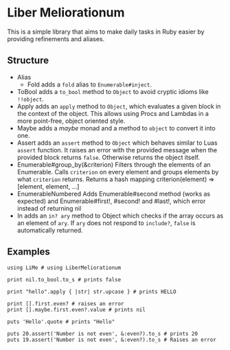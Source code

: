 <!-- vim: set noexpandtab :miv -->

Liber Meliorationum
================================================================================

This is a simple library that aims to make daily tasks in Ruby easier by providing refinements and aliases.

Structure
--------------------------------------------------------------------------------

-	Alias
	-	Fold
		adds a `fold` alias to `Enumerable#inject`.
-	ToBool
	adds a `to_bool` method to `Object` to avoid cryptic idioms like `!!object`.
-	Apply
	adds an `apply` method to `Object`,
	which evaluates a given block in the context of the object.
	This allows using Procs and Lambdas in a more point-free, object oriented style.
-	Maybe
	adds a *maybe* monad and a method to `object` to convert it into one.
-	Assert
	adds an `assert` method to `Object` which behaves similar to Luas `assert` function.
	It raises an error with the provided message when the provided block returns `false`.
	Otherwise returns the object itself.
-	Enumerable#group\_by(&criterion)
	Filters through the elements of an Enumerable. Calls `criterion` on every
	element and groups elements by what `criterion` returns.
	Returns a hash mapping criterion(element) => [element, element, ...]
-	EnumerableNumbered
	Adds Enumerable#second method (works as expected)
	and Enumerable#first!, #second! and #last!, which error instead of returning nil
-	In
	adds an `in? ary` method to Object which checks if the array occurs as an
	element of `ary`. If `ary` does not respond to `include?`, `false` is
	automatically returned.

Examples
--------------------------------------------------------------------------------

	using LiMe # using LiberMeliorationum

	print nil.to_bool.to_s # prints false

	print "hello".apply { |str| str.upcase } # prints HELLO

	print [].first.even? # raises an error
	print [].maybe.first.even?.value # prints nil

	puts 'Hello'.quote # prints "Hello"

	puts 20.assert('Number is not even', &:even?).to_s # prints 20
	puts 19.assert('Number is not even', &:even?).to_s # Raises an error
